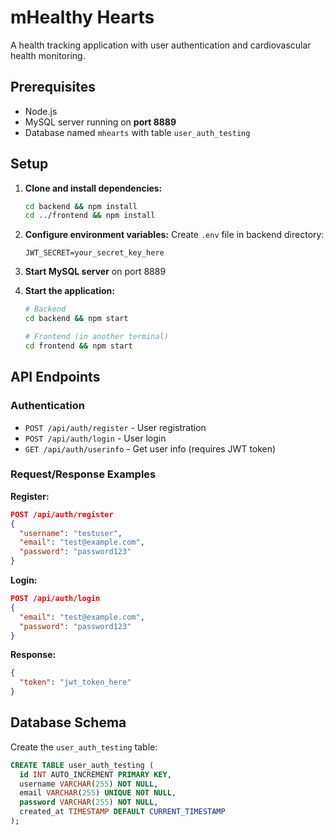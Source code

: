 # mHealthy Hearts

A health tracking application with user authentication and cardiovascular health monitoring.

## Prerequisites

- Node.js
- MySQL server running on **port 8889**
- Database named `mhearts` with table `user_auth_testing`

## Setup

1. **Clone and install dependencies:**
   ```bash
   cd backend && npm install
   cd ../frontend && npm install
   ```

2. **Configure environment variables:**
   Create `.env` file in backend directory:
   ```
   JWT_SECRET=your_secret_key_here
   ```

3. **Start MySQL server** on port 8889

4. **Start the application:**
   ```bash
   # Backend
   cd backend && npm start
   
   # Frontend (in another terminal)
   cd frontend && npm start
   ```

## API Endpoints

### Authentication
- `POST /api/auth/register` - User registration
- `POST /api/auth/login` - User login
- `GET /api/auth/userinfo` - Get user info (requires JWT token)

### Request/Response Examples

**Register:**
```json
POST /api/auth/register
{
  "username": "testuser",
  "email": "test@example.com",
  "password": "password123"
}
```

**Login:**
```json
POST /api/auth/login
{
  "email": "test@example.com",
  "password": "password123"
}
```

**Response:**
```json
{
  "token": "jwt_token_here"
}
```

## Database Schema

Create the `user_auth_testing` table:
```sql
CREATE TABLE user_auth_testing (
  id INT AUTO_INCREMENT PRIMARY KEY,
  username VARCHAR(255) NOT NULL,
  email VARCHAR(255) UNIQUE NOT NULL,
  password VARCHAR(255) NOT NULL,
  created_at TIMESTAMP DEFAULT CURRENT_TIMESTAMP
);
```
